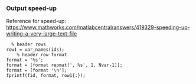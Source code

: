 ### Output speed-up

Reference for speed-up: https://www.mathworks.com/matlabcentral/answers/419329-speeding-up-writing-a-very-large-text-file

```
  % header rows
row1 = var_names(ids);
    % header row format
format = '%s';
format = [format repmat(', %s', 1, Nvar-1)];
format = [format '\n'];
fprintf(fid, format, row1{:});
```

